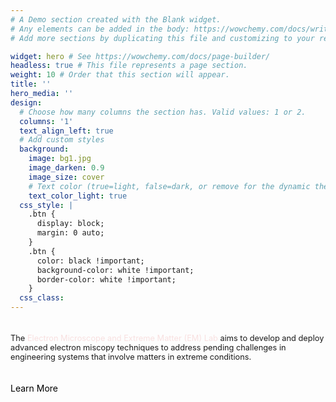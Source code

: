 ```yaml
---
# A Demo section created with the Blank widget.
# Any elements can be added in the body: https://wowchemy.com/docs/writing-markdown-latex/
# Add more sections by duplicating this file and customizing to your requirements.

widget: hero # See https://wowchemy.com/docs/page-builder/
headless: true # This file represents a page section.
weight: 10 # Order that this section will appear.
title: ''
hero_media: ''
design:
  # Choose how many columns the section has. Valid values: 1 or 2.
  columns: '1'
  text_align_left: true
  # Add custom styles
  background:
    image: bg1.jpg
    image_darken: 0.9
    image_size: cover
    # Text color (true=light, false=dark, or remove for the dynamic theme color).
    text_color_light: true
  css_style: |
    .btn {
      display: block;
      margin: 0 auto;
    }
    .btn {
      color: black !important;
      background-color: white !important;
      border-color: white !important;
    }
  css_class:
---
```

<div style="height:20px;"></div>
<div style="margin: 0 auto;">
<span style="font-size:0.8rem;">The <span style="color: #F8E0E0;">Electron Microscope and Extreme Matter (EM) Lab</span> aims to develop and deploy advanced electron miscopy techniques to address pending challenges in engineering systems that involve matters in extreme conditions.</span>
</div>
<div style="height:20px;"></div>

<a href="/research" class="btn btn-light btn-md" style="color:#000000;text-decoration: none;">Learn More</a>
